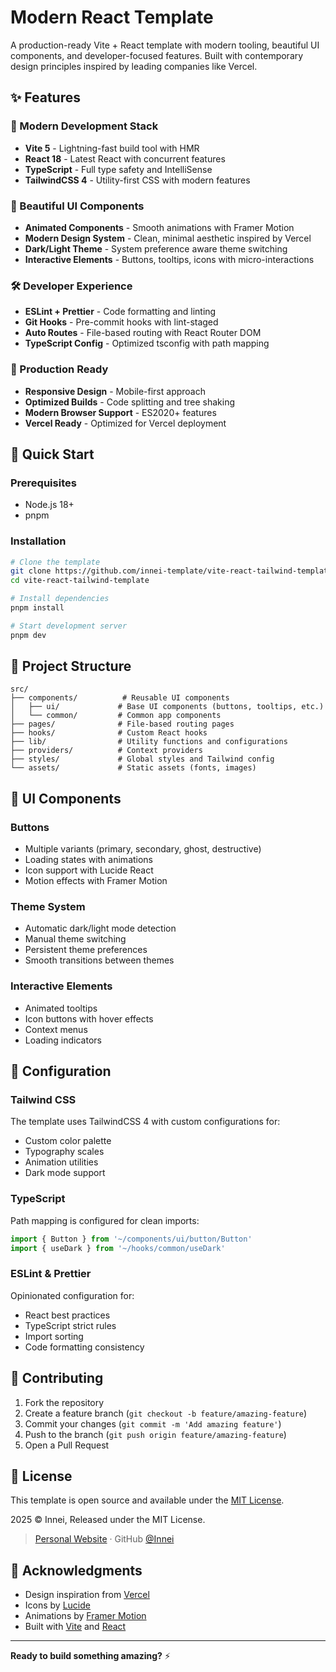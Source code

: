 # Modern React Template

A production-ready Vite + React template with modern tooling, beautiful UI components, and developer-focused features. Built with contemporary design principles inspired by leading companies like Vercel.

## ✨ Features

### 🚀 Modern Development Stack

- **Vite 5** - Lightning-fast build tool with HMR
- **React 18** - Latest React with concurrent features
- **TypeScript** - Full type safety and IntelliSense
- **TailwindCSS 4** - Utility-first CSS with modern features

### 🎨 Beautiful UI Components

- **Animated Components** - Smooth animations with Framer Motion
- **Modern Design System** - Clean, minimal aesthetic inspired by Vercel
- **Dark/Light Theme** - System preference aware theme switching
- **Interactive Elements** - Buttons, tooltips, icons with micro-interactions

### 🛠️ Developer Experience

- **ESLint + Prettier** - Code formatting and linting
- **Git Hooks** - Pre-commit hooks with lint-staged
- **Auto Routes** - File-based routing with React Router DOM
- **TypeScript Config** - Optimized tsconfig with path mapping

### 📱 Production Ready

- **Responsive Design** - Mobile-first approach
- **Optimized Builds** - Code splitting and tree shaking
- **Modern Browser Support** - ES2020+ features
- **Vercel Ready** - Optimized for Vercel deployment

## 🚀 Quick Start

### Prerequisites

- Node.js 18+
- pnpm

### Installation

```bash
# Clone the template
git clone https://github.com/innei-template/vite-react-tailwind-template
cd vite-react-tailwind-template

# Install dependencies
pnpm install

# Start development server
pnpm dev
```

## 📁 Project Structure

```
src/
├── components/          # Reusable UI components
│   ├── ui/             # Base UI components (buttons, tooltips, etc.)
│   └── common/         # Common app components
├── pages/              # File-based routing pages
├── hooks/              # Custom React hooks
├── lib/                # Utility functions and configurations
├── providers/          # Context providers
├── styles/             # Global styles and Tailwind config
└── assets/             # Static assets (fonts, images)
```

## 🎨 UI Components

### Buttons

- Multiple variants (primary, secondary, ghost, destructive)
- Loading states with animations
- Icon support with Lucide React
- Motion effects with Framer Motion

### Theme System

- Automatic dark/light mode detection
- Manual theme switching
- Persistent theme preferences
- Smooth transitions between themes

### Interactive Elements

- Animated tooltips
- Icon buttons with hover effects
- Context menus
- Loading indicators

## 🔧 Configuration

### Tailwind CSS

The template uses TailwindCSS 4 with custom configurations for:

- Custom color palette
- Typography scales
- Animation utilities
- Dark mode support

### TypeScript

Path mapping is configured for clean imports:

```typescript
import { Button } from '~/components/ui/button/Button'
import { useDark } from '~/hooks/common/useDark'
```

### ESLint & Prettier

Opinionated configuration for:

- React best practices
- TypeScript strict rules
- Import sorting
- Code formatting consistency

## 🤝 Contributing

1. Fork the repository
2. Create a feature branch (`git checkout -b feature/amazing-feature`)
3. Commit your changes (`git commit -m 'Add amazing feature'`)
4. Push to the branch (`git push origin feature/amazing-feature`)
5. Open a Pull Request

## 📄 License

This template is open source and available under the [MIT License](LICENSE).

2025 © Innei, Released under the MIT License.

> [Personal Website](https://innei.ren/) · GitHub [@Innei](https://github.com/innei/)

## 🙏 Acknowledgments

- Design inspiration from [Vercel](https://vercel.com)
- Icons by [Lucide](https://lucide.dev)
- Animations by [Framer Motion](https://www.framer.com/motion)
- Built with [Vite](https://vitejs.dev) and [React](https://react.dev)

---

**Ready to build something amazing?** ⚡

